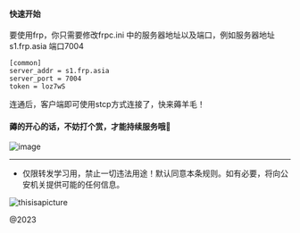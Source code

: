
#### 快速开始
要使用frp，你只需要修改frpc.ini 中的服务器地址以及端口，例如服务器地址 s1.frp.asia 端口7004

```
[common] 
server_addr = s1.frp.asia
server_port = 7004
token = loz7wS
```
连通后，客户端即可使用stcp方式连接了，快来薅羊毛！

#### 薅的开心的话，不妨打个赏，才能持续服务哦🤭
![image](https://user-images.githubusercontent.com/102269230/228402728-e31e77ec-5e95-4375-b782-5573a4d99718.png)




---
* 仅限转发学习用，禁止一切违法用途！默认同意本条规则。如有必要，将向公安机关提供可能的任何信息。



![thisisapicture](https://tse2-mm.cn.bing.net/th/id/OIP-C.-_Hy7CugwLBZ-wXn4AMFIAHaCk?w=330&h=121&c=7&r=0&o=5&dpr=1.3&pid=1.7)

@2023
